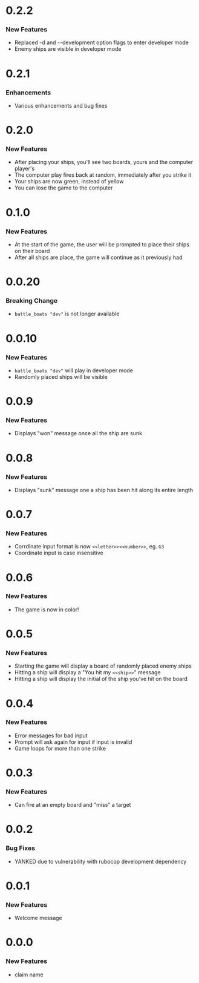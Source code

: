 # 0.2.2
### New Features
- Replaced -d and --development option flags to enter developer mode
- Enemy ships are visible in developer mode

# 0.2.1
### Enhancements
- Various enhancements and bug fixes

# 0.2.0
### New Features 
- After placing your ships, you'll see two boards, yours and the computer player's
- The computer play fires back at random, immediately after you strike it
- Your ships are now green, instead of yellow
- You can lose the game to the computer

# 0.1.0
### New Features 
- At the start of the game, the user will be prompted to place their ships on their board
- After all ships are place, the game will continue as it previously had

# 0.0.20
### Breaking Change
- `battle_boats "dev"` is not longer available

# 0.0.10
### New Features
- `battle_boats "dev"` will play in developer mode
- Randomly placed ships will be visible 

# 0.0.9
### New Features
- Displays "won" message once all the ship are sunk

# 0.0.8
### New Features
- Displays "sunk" message one a ship has been hit along its entire length

# 0.0.7
### New Features
- Corrdinate input format is now `<<letter>><<number>>`, eg. `G3`
- Coordinate input is case insensitive

# 0.0.6
### New Features
- The game is now in color!

# 0.0.5
### New Features
- Starting the game will display a board of randomly placed enemy ships
- Hitting a ship will display a "You hit my `<<ship>>`" message
- Hitting a ship will display the initial of the ship you've hit on the board

# 0.0.4
### New Features
- Error messages for bad input
- Prompt will ask again for input if input is invalid
- Game loops for more than one strike

# 0.0.3
### New Features
- Can fire at an empty board and "miss" a target

# 0.0.2
### Bug Fixes
- YANKED due to vulnerability with rubocop development dependency

# 0.0.1
### New Features
- Welcome message

# 0.0.0
### New Features
- claim name
